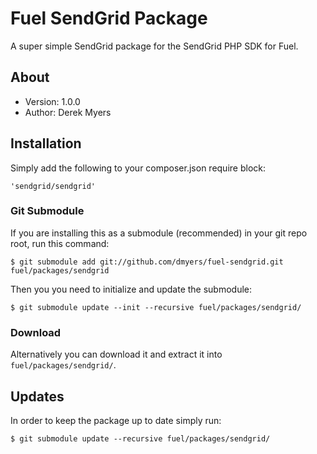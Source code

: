 # Fuel SendGrid Package

A super simple SendGrid package for the SendGrid PHP SDK for Fuel.

## About
* Version: 1.0.0
* Author: Derek Myers

## Installation

Simply add the following to your composer.json require block:

	'sendgrid/sendgrid'

### Git Submodule

If you are installing this as a submodule (recommended) in your git repo root, run this command:

	$ git submodule add git://github.com/dmyers/fuel-sendgrid.git fuel/packages/sendgrid

Then you you need to initialize and update the submodule:

	$ git submodule update --init --recursive fuel/packages/sendgrid/

### Download

Alternatively you can download it and extract it into `fuel/packages/sendgrid/`.

## Updates

In order to keep the package up to date simply run:

	$ git submodule update --recursive fuel/packages/sendgrid/
